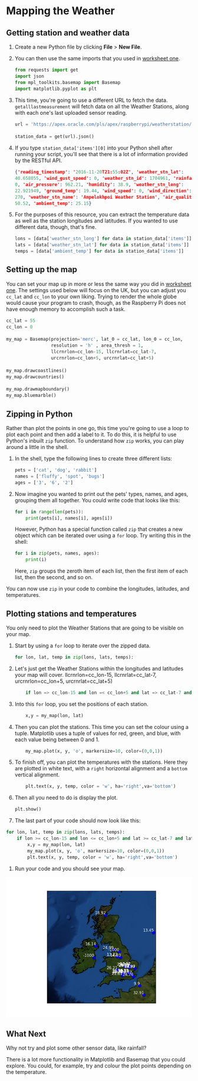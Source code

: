 # Mapping the Weather

## Getting station and weather data

1. Create a new Python file by clicking **File** > **New File**.
1. You can then use the same imports that you used in [worksheet one](worksheet.md).

    ``` python
    from requests import get
    import json
    from mpl_toolkits.basemap import Basemap
    import matplotlib.pyplot as plt
    ```
    
1. This time, you're going to use a different URL to fetch the data. `getalllastmeasurement` will fetch data on all the Weather Stations, along with each one's last uploaded sensor reading.


    ``` python
    url = 'https://apex.oracle.com/pls/apex/raspberrypi/weatherstation/getalllastmeasurement'

    station_data = get(url).json()
    ```

1. If you type `station_data['items'][0]` into your Python shell after running your script, you'll see that there is a lot of information provided by the RESTful API.

    ``` json
    {'reading_timestamp': '2016-11-20T21:55:02Z', 'weather_stn_lat':
    40.658055, 'wind_gust_speed': 0, 'weather_stn_id': 1704961, 'rainfall':
    0, 'air_pressure': 962.21, 'humidity': 38.9, 'weather_stn_long':
    22.921949, 'ground_temp': 19.44, 'wind_speed': 0, 'wind_direction':
    270, 'weather_stn_name': 'Ampelokhpoi Weather Station', 'air_quality':
    50.52, 'ambient_temp': 25.15}
    ```

1. For the purposes of this resource, you can extract the temperature data as well as the station longitudes and latitudes. If you wanted to use different data, though, that's fine.

    ``` python
    lons = [data['weather_stn_long'] for data in station_data['items']]
    lats = [data['weather_stn_lat'] for data in station_data['items']]
    temps = [data['ambient_temp'] for data in station_data['items']]
    ```

## Setting up the map

You can set your map up in more or less the same way you did in [worksheet one](worksheet.md). The settings used below will focus on the UK, but you can adjust you `cc_lat` and `cc_lon` to your own liking. Trying to render the whole globe would cause your program to crash, though, as the Raspberry Pi does not have enough memory to accomplish such a task.

``` python
cc_lat = 55
cc_lon = 0

my_map = Basemap(projection='merc', lat_0 = cc_lat, lon_0 = cc_lon,
                 resolution = 'h' , area_thresh = 1,
                 llcrnrlon=cc_lon-15, llcrnrlat=cc_lat-7,
                 urcrnrlon=cc_lon+5, urcrnrlat=cc_lat+5)

my_map.drawcoastlines()
my_map.drawcountries()

my_map.drawmapboundary()
my_map.bluemarble()
```

## Zipping in Python

Rather than plot the points in one go, this time you're going to use a loop to plot each point and then add a label to it. To do this, it is helpful to use Python's inbuilt `zip` function. To understand how `zip` works, you can play around a little in the shell.

1. In the shell, type the following lines to create three different lists:

    ``` python
    pets = ['cat', 'dog', 'rabbit']
    names = ['fluffy', 'spot', 'bugs']
    ages = ['3', '6', '2']
    ```

1. Now imagine you wanted to print out the pets' types, names, and ages, grouping them all together. You could write code that looks like this:

    ``` python
    for i in range(len(pets)):
        print(pets[i], names[i], ages[i])
    ```

    However, Python has a special function called `zip` that creates a new object which can be iterated over using a `for` loop. Try writing this in the shell:


    ``` python
    for i in zip(pets, names, ages):
        print(i)
    ```

    Here, `zip` groups the zeroth item of each list, then the first item of each list, then the second, and so on.
    
You can now use `zip` in your code to combine the longitudes, latitudes, and temperatures.

## Plotting stations and temperatures

You only need to plot the Weather Stations that are going to be visible on your map.

1. Start by using a `for` loop to iterate over the zipped data.

    ``` python
    for lon, lat, temp in zip(lons, lats, temps):
    ```

1. Let's just get the Weather Stations within the longitudes and latitudes your map will cover.
                 llcrnrlon=cc_lon-15, llcrnrlat=cc_lat-7,
                 urcrnrlon=cc_lon+5, urcrnrlat=cc_lat+5)
	```python
		if lon => cc_lon-15 and lon =< cc_lon+5 and lat => cc_lat-7 and lat =< cc_lat+5:
	```

1. Into this `for` loop, you set the positions of each station.


    ``` python
        x,y = my_map(lon, lat)
    ```

1. Then you can plot the stations. This time you can set the colour using a tuple. Matplotlib uses a tuple of values for red, green, and blue, with each value being between 0 and 1.

    ``` python
        my_map.plot(x, y, 'o', markersize=10, color=(0,0,1))
    ```

1. To finish off, you can plot the temperatures with the stations. Here they are plotted in white text, with a `right` horizontal alignment and a `bottom` vertical alignment.

    ``` python
        plt.text(x, y, temp, color = 'w', ha='right',va='bottom')
    ```

1. Then all you need to do is display the plot.

    ``` python
    plt.show()
    ```

1. The last part of your code should now look like this:

```python
for lon, lat, temp in zip(lons, lats, temps):
    if lon >= cc_lon-15 and lon <= cc_lon+5 and lat >= cc_lat-7 and lat <= cc_lat+5:
        x,y = my_map(lon, lat)
        my_map.plot(x, y, 'o', markersize=10, color=(0,0,1))
        plt.text(x, y, temp, color = 'w', ha='right',va='bottom')
```

1. Run your code and you should see your map.

![uk](images/uk_temp.png)

## What Next

Why not try and plot some other sensor data, like rainfall? 

There is a lot more functionality in Matplotlib and Basemap that you could explore. You could, for example, try and colour the plot points depending on the temperature.

